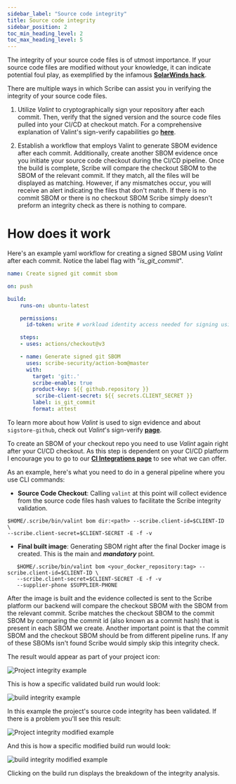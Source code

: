 ```yaml
---
sidebar_label: "Source code integrity"
title: Source code integrity
sidebar_position: 2
toc_min_heading_level: 2
toc_max_heading_level: 5
---
```


The integrity of your source code files is of utmost importance. If your source code files are modified without your knowledge, it can indicate potential foul play, as exemplified by the infamous **[SolarWinds hack](https://www.techtarget.com/whatis/feature/SolarWinds-hack-explained-Everything-you-need-to-know "SolarWinds hack explained")**. 

There are multiple ways in which Scribe can assist you in verifying the integrity of your source code files.

1. Utilize *Valint* to cryptographically sign your repository after each commit. Then, verify that the signed version and the source code files pulled into your CI/CD at checkout match. For a comprehensive explanation of Valint's sign-verify capabilities go **[here](../advanced-guide/standalone-deployment/signVerify "Signing And Verifying Evidence")**. 

2. Establish a workflow that employs Valint to generate SBOM evidence after each commit. Additionally, create another SBOM evidence once you initiate your source code checkout during the CI/CD pipeline. Once the build is complete, Scribe will compare the checkout SBOM to the SBOM of the relevant commit. If they match, all the files will be displayed as matching. However, if any mismatches occur, you will receive an alert indicating the files that don't match. If there is no commit SBOM or there is no checkout SBOM Scribe simply doesn't preform an integrity check as there is nothing to compare. 

# How does it work

Here's an example yaml workflow for creating a signed SBOM using *Valint* after each commit. Notice the label flag with "*is_git_commit*".

```yaml
name: Create signed git commit sbom

on: push

build:
    runs-on: ubuntu-latest

    permissions:
      id-token: write # workload identity access needed for signing using sigstore-github 

    steps:
    - uses: actions/checkout@v3

    - name: Generate signed git SBOM
      uses: scribe-security/action-bom@master
      with:
        target: 'git:.'
        scribe-enable: true
        product-key: ${{ github.repository }}
         scribe-client-secret: ${{ secrets.CLIENT_SECRET }}
        label: is_git_commit
        format: attest
```

To learn more about how *Valint* is used to sign evidence and about `sigstore-github`, check out *Valint*'s sign-verify **[page](../guides/securing-builds "Signing And Verifying Evidence")**.

To create an SBOM of your checkout repo you need to use *Valint* again right after your CI/CD checkout. As this step is dependent on your CI/CD platform I encourage you to go to our **[CI Integrations page](../integrating-scribe/ci-integrations "CI Integrations")** to see what we can offer.

As an example, here's what you need to do in a general pipeline where you use CLI commands:

* **Source Code Checkout**: Calling `valint` at this point will collect evidence from the source code files hash values to facilitate the Scribe integrity validation. 

```
$HOME/.scribe/bin/valint bom dir:<path> --scribe.client-id=$CLIENT-ID \
--scribe.client-secret=$CLIENT-SECRET -E -f -v
```

* **Final built image**: Generating SBOM right after the final Docker image is created. This is the main and ___mandatory___ point.  
```
   $HOME/.scribe/bin/valint bom <your_docker_repository:tag> --scribe.client-id=$CLIENT-ID \
   --scribe.client-secret=$CLIENT-SECRET -E -f -v
   --supplier-phone $SUPPLIER-PHONE   
```

After the image is built and the evidence collected is sent to the Scribe platform our backend will compare the checkout SBOM with the SBOM from the relevant commit. Scribe matches the checkout SBOM to the commit SBOM by comparing the commit id (also known as a commit hash) that is present in each SBOM we create. Another important point is that the commit SBOM and the checkout SBOM should be from different pipeline runs. If any of these SBOMs isn't found Scribe would simply skip this integrity check.

The result would appear as part of your project icon:

<!-- <img src='../../../img/ci/integrity.jpg' alt='Project integrity example'/> -->
<img src='../../../img/ci/integrity-validated-1.jpg' alt='Project integrity example'/>

This is how a specific validated build run would look:

<img src='../../../img/ci/integrity-validated-3.jpg' alt='build integrity example'/>

In this example the project's source code integrity has been validated. If there is a problem you'll see this result:

<img src='../../../img/ci/integrity-modified-1.jpg' alt='Project integrity modified example'/>

And this is how a specific modified build run would look:

<img src='../../../img/ci/integrity-modified-2.jpg' alt='build integrity modified example'/>

Clicking on the build run displays the breakdown of the integrity analysis.


